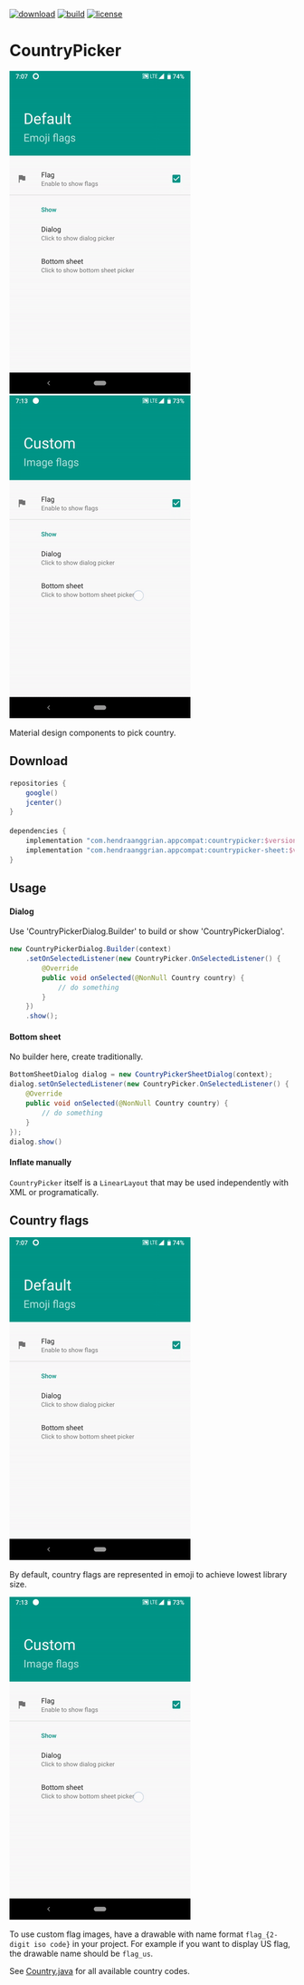 [![download](https://api.bintray.com/packages/hendraanggrian/appcompat/countrypicker/images/download.svg)](https://bintray.com/hendraanggrian/appcompat/countrypicker/_latestVersion)
[![build](https://travis-ci.com/hendraanggrian/countrypicker.svg)](https://travis-ci.com/hendraanggrian/countrypicker)
[![license](https://img.shields.io/github/license/hendraanggrian/countrypicker)](http://www.apache.org/licenses/LICENSE-2.0)

CountryPicker
=============
![demo1][demo1]
![demo2][demo2]

Material design components to pick country.

Download
--------
```gradle
repositories {
    google()
    jcenter()
}

dependencies {
    implementation "com.hendraanggrian.appcompat:countrypicker:$version"
    implementation "com.hendraanggrian.appcompat:countrypicker-sheet:$version"
}
```

Usage
-----

#### Dialog

Use 'CountryPickerDialog.Builder' to build or show 'CountryPickerDialog'.

```java
new CountryPickerDialog.Builder(context)
    .setOnSelectedListener(new CountryPicker.OnSelectedListener() {
        @Override
        public void onSelected(@NonNull Country country) {
            // do something
        }
    })
    .show();
```

#### Bottom sheet

No builder here, create traditionally.

```java
BottomSheetDialog dialog = new CountryPickerSheetDialog(context);
dialog.setOnSelectedListener(new CountryPicker.OnSelectedListener() {
    @Override
    public void onSelected(@NonNull Country country) {
        // do something
    }
});
dialog.show()
```

#### Inflate manually

`CountryPicker` itself is a `LinearLayout` that may be used independently with XML or programatically.

Country flags
-------------
![Emoji flags](/art/demo1.gif)

By default, country flags are represented in emoji to achieve lowest library size.

![Image flags](/art/demo2.gif)

To use custom flag images, have a drawable with name format `flag_{2-digit iso code}` in your project.
For example if you want to display US flag, the drawable name should be `flag_us`.

See [Country.java](/countrypicker/src/com/hendraanggrian/appcompat/countrypicker/Country.java) for all available country codes.

[demo1]: /art/demo1.gif
[demo2]: /art/demo2.gif
